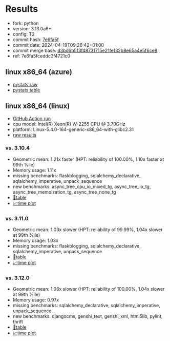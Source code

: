 # Results

- fork: python
- version: 3.13.0a6+
- config: T2
- commit hash: [7e6fa5f](https://github.com/python/cpython/commit/7e6fa5f)
- commit date: 2024-04-19T09:26:42+01:00
- commit merge base: [d3bd6b5f3f48731715e21fe132b8e65a4e5f6ce8](https://github.com/python/cpython/commit/d3bd6b5f3f48731715e21fe132b8e65a4e5f6ce8)
- ref: 7e6fa5fceddc3f4721c0

## linux x86_64 (azure)

- [pystats raw](bm-20240419-azure-x86_64-python-7e6fa5fceddc3f4721c0-3.13.0a6%2B-7e6fa5f-pystats.json)
- [pystats table](bm-20240419-azure-x86_64-python-7e6fa5fceddc3f4721c0-3.13.0a6%2B-7e6fa5f-pystats.md)

## linux x86_64 (linux)

- [GitHub Action run](https://github.com/faster-cpython/benchmarking/actions/runs/8750858653)
- cpu model: Intel(R) Xeon(R) W-2255 CPU @ 3.70GHz
- platform: Linux-5.4.0-164-generic-x86_64-with-glibc2.31
- [raw results](bm-20240419-linux-x86_64-python-7e6fa5fceddc3f4721c0-3.13.0a6%2B-7e6fa5f.json)

### vs. 3.10.4

- Geometric mean: 1.21x faster (HPT: reliability of 100.00%, 1.10x faster at 99th %ile)
- Memory usage: 1.11x
- missing benchmarks: flaskblogging, sqlalchemy_declarative, sqlalchemy_imperative, unpack_sequence
- new benchmarks: async_tree_cpu_io_mixed_tg, async_tree_io_tg, async_tree_memoization_tg, async_tree_none_tg
- [📄table](bm-20240419-linux-x86_64-python-7e6fa5fceddc3f4721c0-3.13.0a6%2B-7e6fa5f-vs-3.10.4.md)
- [📈time plot](bm-20240419-linux-x86_64-python-7e6fa5fceddc3f4721c0-3.13.0a6%2B-7e6fa5f-vs-3.10.4.png)

### vs. 3.11.0

- Geometric mean: 1.03x slower (HPT: reliability of 99.99%, 1.04x slower at 99th %ile)
- Memory usage: 1.03x
- missing benchmarks: flaskblogging, sqlalchemy_declarative, sqlalchemy_imperative, unpack_sequence
- [📄table](bm-20240419-linux-x86_64-python-7e6fa5fceddc3f4721c0-3.13.0a6%2B-7e6fa5f-vs-3.11.0.md)
- [📈time plot](bm-20240419-linux-x86_64-python-7e6fa5fceddc3f4721c0-3.13.0a6%2B-7e6fa5f-vs-3.11.0.png)

### vs. 3.12.0

- Geometric mean: 1.06x slower (HPT: reliability of 100.00%, 1.04x slower at 99th %ile)
- Memory usage: 0.97x
- missing benchmarks: sqlalchemy_declarative, sqlalchemy_imperative, unpack_sequence
- new benchmarks: djangocms, genshi_text, genshi_xml, html5lib, pylint, thrift
- [📄table](bm-20240419-linux-x86_64-python-7e6fa5fceddc3f4721c0-3.13.0a6%2B-7e6fa5f-vs-3.12.0.md)
- [📈time plot](bm-20240419-linux-x86_64-python-7e6fa5fceddc3f4721c0-3.13.0a6%2B-7e6fa5f-vs-3.12.0.png)

